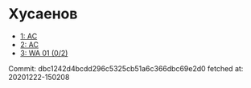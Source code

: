 # Хусаенов
- [1: AC](1.md)
- [2: AC](2.md)
- [3: WA 01 (0/2)](3.md)

Commit: dbc1242d4bcdd296c5325cb51a6c366dbc69e2d0
 fetched at: 20201222-150208
